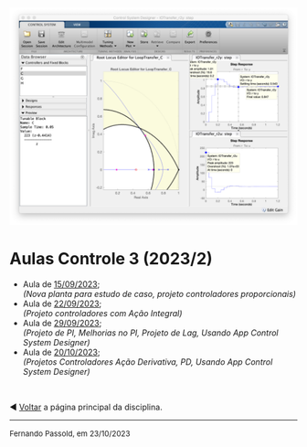 ![planta_1_PD_projeto2.png](2023_2/planta_1_PD_projeto2.png)

# Aulas Controle 3 (2023/2)

* Aula de [15/09/2023](2023_2/aula_15092023.html);</br>
  *(Nova planta para estudo de caso, projeto controladores proporcionais)*
* Aula de [22/09/2023](2023_2/aula_22092023.html);</br>
  *(Projeto controladores com Ação Integral)*
* Aula de [29/09/2023](2023_2/aula_29092023.html);</br>
  *(Projeto de PI, Melhorias no PI, Projeto de Lag, Usando App Control System Designer)*
* Aula de [20/10/2023](2023_2/aula_20out2023.html);</br>
  *(Projetos Controladores Ação Derivativa, PD, Usando App Control System Designer)*

&nbsp;

:arrow_backward: [Voltar](index.html) a página principal da disciplina.

---

<font size="2"> Fernando Passold, em 23/10/2023 </font>
